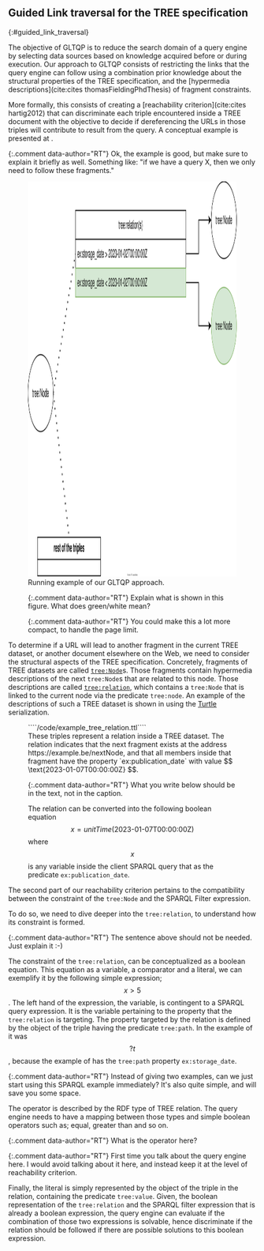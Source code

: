 ## Guided Link traversal for the TREE specification
{:#guided_link_traversal}

The objective of GLTQP is to reduce the search domain of a query engine by selecting data sources based on knowledge 
acquired before or during execution.
Our approach to GLTQP consists of restricting the links 
that the query engine can follow using a combination prior knowledge about the structural properties of the TREE specification,
and the [hypermedia descriptions](cite:cites thomasFieldingPhdThesis) of fragment constraints.

More formally, this consists of creating a [reachability criterion](cite:cites hartig2012) 
that can discriminate each triple encountered
inside a TREE document with the objective to decide if dereferencing the URLs in
those triples will contribute to result from the query.
A conceptual example is presented at [](#running_example).

{:.comment data-author="RT"}
Ok, the example is good, but make sure to explain it briefly as well.
Something like: "if we have a query X, then we only need to follow these fragments."

<figure id="running_example">
<img src="img/running_example.drawio.svg" alt="[Running example of our GLTQP approach]" class="figure-narrow" style="height: 20vh">
<figcaption markdown="block">
Running example of our GLTQP approach.

{:.comment data-author="RT"}
Explain what is shown in this figure. What does green/white mean?

{:.comment data-author="RT"}
You could make this a lot more compact, to handle the page limit.
</figcaption>
</figure>


To determine if a URL will lead to another fragment in the current TREE dataset,
or another document elsewhere on the Web,
we need to consider the structural aspects of the TREE specification.
Concretely, fragments of TREE datasets
are called [`tree:Node`](https://treecg.github.io/specification/#Node)s.
Those fragments contain hypermedia descriptions of the next `tree:Node`s that are related to this node.
Those descriptions are called [`tree:relation`](https://treecg.github.io/specification/#Relation),
which contains a `tree:Node` that is linked to the current node via the predicate `tree:node`.
An example of the descriptions of such a TREE dataset is shown 
in [](#TREE-relation-turtle-example) using the [Turtle](https://www.w3.org/TR/turtle/) serialization.

<figure id="TREE-relation-turtle-example" class="listing">
````/code/example_tree_relation.ttl````
<figcaption markdown="block">
These triples represent a relation inside a TREE dataset. 
The relation indicates that the next fragment exists at the address https://example.be/nextNode,
and that all members inside that fragment have the property `ex:publication_date` with
value $$ \text{2023-01-07T00:00:00Z} $$.

{:.comment data-author="RT"}
What you write below should be in the text, not in the caption.

The relation can be converted into the following boolean equation $$ x= unitTime(\text{2023-01-07T00:00:00Z}) $$ where $$ x $$ is any variable inside the client SPARQL query that as the predicate `ex:publication_date`.
</figcaption>
</figure>

The second part of our reachability criterion pertains to the compatibility between the constraint
of the `tree:Node` and the SPARQL Filter expression. 

To do so, we need to dive deeper into the `tree:relation`, to understand how its constraint is formed.

{:.comment data-author="RT"}
The sentence above should not be needed. Just explain it :-)

The constraint of the `tree:relation`, can be conceptualized as a boolean equation.
This equation as a variable, a comparator and a literal,
we can exemplify it by the following simple expression; $$ x > 5 $$.
The left hand of the expression, the variable, is contingent to a SPARQL query expression.
It is the variable pertaining to the property that the `tree:relation` is targeting.
The property targeted by the relation is defined by the object of the triple
having the predicate `tree:path`.
In the example of [](#example-sparql) it was $$ ?t $$, because the example of [](#TREE-relation-turtle-example)
has the `tree:path` property `ex:storage_date`.

{:.comment data-author="RT"}
Instead of giving two examples, can we just start using this SPARQL example immediately?
It's also quite simple, and will save you some space.

The operator is described by the RDF type of TREE relation.
The query engine needs to have a mapping between those types and simple boolean operators such as; equal,
greater than and so on.

{:.comment data-author="RT"}
What is the operator here?

{:.comment data-author="RT"}
First time you talk about the query engine here.
I would avoid talking about it here, and instead keep it at the level of reachability criterion.

Finally, the literal is simply represented by the object of the triple in the relation,
containing the predicate `tree:value`. 
Given,
the boolean representation of the `tree:relation` and the SPARQL filter expression that is already a boolean expression,
the query engine can evaluate if the combination of those two expressions is solvable, hence
discriminate if the relation should be followed if there are possible solutions to this boolean expression.